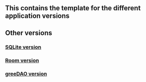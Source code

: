 ## This contains the template for the different application versions

## Other versions

### [SQLite version](../sqlite)

### [Room version](../room)

### [greeDAO version](../greenDAO)
